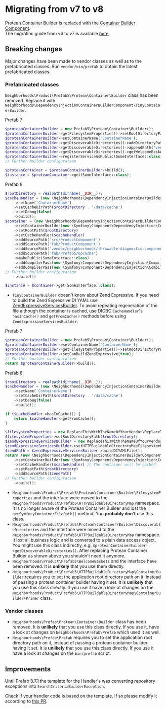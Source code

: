 # Migrating from v7 to v8

Protean Container Builder is replaced with the [Container Builder Component](https://github.com/neighborhoods/DependencyInjectionContainerBuilderComponent).  
The migration guide from v6 to v7 is available [here](https://github.com/neighborhoods/Prefab/blob/7.x/docs/MigrationGuide.md).

## Breaking changes

Major changes have been made to vendor classes as well as to the prefabricated classes. Run `vendor/bin/prefab` to obtain the latest prefabricated classes.

### Prefabricated classes

`Neighborhoods\Product\Prefab5\Protean\Container\Builder` class has been removed. Replace it with `Neighborhoods\DependencyInjectionContainerBuilderComponent\TinyContainerBuilder`.

Prefab 7

``` php
$proteanContainerBuilder = new Prefab5\Protean\Container\Builder();
$proteanContainerBuilder->getFilesystemProperties()->setRootDirectoryPath(realpath(dirname(__DIR__)));
$proteanContainerBuilder->setContainerName('ContainerName');
$proteanContainerBuilder->getDiscoverableDirectories()->addDirectoryPathFilter('ProductComponent');
$proteanContainerBuilder->getDiscoverableDirectories()->appendPath('vendor/neighborhoods/throwable-diagnostic-component/src');
$proteanContainerBuilder->getDiscoverableDirectories()->getWelcomeBaskets()->addWelcomeBasket('Opcache');
$proteanContainerBuilder->registerServiceAsPublic(SomeInterface::class);
// Further builder configuration

$proteanContainer = $proteanContainerBuilder->build();
$instance = $proteanContainer->get(SomeInterface::class);
```

Prefab 8

``` php
$rootDirectory = realpath(dirname(__DIR__));
$cacheHandler = (new \Neighborhoods\DependencyInjectionContainerBuilderComponent\SymfonyConfigCacheHandler\Builder())
    ->setName('ContainerName')
    ->setCacheDirPath($rootDirectory . '/data/cache')
    ->setDebug(false)
    ->build();
$container = (new \Neighborhoods\DependencyInjectionContainerBuilderComponent\TinyContainerBuilder())
    ->setContainerBuilder(new \Symfony\Component\DependencyInjection\ContainerBuilder())
    ->setRootPath($rootDirectory)
    ->setCacheHandler($cacheHandler)
    ->addSourcePath('src/ProductComponent')
    ->addSourcePath('fab/ProductComponent')
    ->addSourcePath('vendor/neighborhoods/throwable-diagnostic-component/src')
    ->addSourcePath('fab/Prefab5/Opcache')
    ->makePublic(SomeInterface::class)
    ->addCompilerPass(new \Symfony\Component\DependencyInjection\Compiler\AnalyzeServiceReferencesPass())
    ->addCompilerPass(new \Symfony\Component\DependencyInjection\Compiler\InlineServiceDefinitionsPass())
// Further builder configuration
    ->build();

$instance = $container->get(SomeInterface::class);
```

* `TinyContainerBuilder` doesn't know about Zend Expressive. If you need to build the Zend Expressive DI YAML use [ZendExpressiveServicesBuilder](https://github.com/neighborhoods/Prefab/blob/8.x/http/fab/Prefab5/HTTPBuildableDirectoryMap/ZendExpressiveServicesBuilder.php). To avoid repeating regeneration of the file although the container is cached, use DICBC `CacheHandler`'s `hasInCache()` and `getFromCache()` methods before using `ZendExpressiveServicesBuilder`.

Prefab 7

``` php
$proteanContainerBuilder = new Prefab5\Protean\Container\Builder();
$proteanContainerBuilder->setContainerName('ContainerName');
$proteanContainerBuilder->getFilesystemProperties()->setRootDirectoryPath(realpath(dirname(__DIR__)));
$proteanContainerBuilder->setCanBuildZendExpressive(true);
// Further builder configuration
return $proteanContainerBuilder->build();
```

Prefab 8

``` php
$rootDirectory = realpath(dirname(__DIR__));
$cacheHandler = (new \Neighborhoods\DependencyInjectionContainerBuilderComponent\SymfonyConfigCacheHandler\Builder())
    ->setName('ContainerName')
    ->setCacheDirPath($rootDirectory . '/data/cache')
    ->setDebug(false)
    ->build();

if ($cacheHandler->hasInCache()) {
    return $cacheHandler->getFromCache();
}

$filesystemProperties = new ReplaceThisWithTheNameOfYourVendor\ReplaceThisWithTheNameOfYourProduct\Prefab5\HTTPBuildableDirectoryMap\FilesystemProperties();
$filesystemProperties->setRootDirectoryPath($rootDirectory);
$zendExpressiveServicesBuilder = new ReplaceThisWithTheNameOfYourVendor\ReplaceThisWithTheNameOfYourProduct\Prefab5\HTTPBuildableDirectoryMap\ZendExpressiveServicesBuilder();
$zendExpressiveServicesBuilder->setHTTPBuildableDirectoryMapFilesystemProperties($filesystemProperties);
$zendPath = $zendExpressiveServicesBuilder->buildDIYAMLFile();
return (new \Neighborhoods\DependencyInjectionContainerBuilderComponent\TinyContainerBuilder())
    ->setContainerBuilder(new \Symfony\Component\DependencyInjection\ContainerBuilder())
    ->setCacheHandler($cacheHandler) // The container will be cached
    ->setRootPath($rootDirectory)
    ->addSourcePath($zendPath)
// Further builder configuration
    ->build();
```
 * `Neighborhoods\Product\Prefab5\Protean\Container\Builder\FilesystemProperties` and the interface were moved to the `Neighborhoods\Product\Prefab5\HTTPBuildableDirectoryMap` namespace. It is no longer aware of the Protean Container Builder and lost the `getSymfonyContainerFilePath()` method. You **probably don't** use this class.
 * `Neighborhoods\Product\Prefab5\Protean\Container\Builder\DiscoverableDirectories` and the interface were moved to the `Neighborhoods\Product\Prefab5\HTTPBuildableDirectoryMap` namespace. It lost all business logic and is converted to a plain data access object. You might use this class indirectly, e.g. `$proteanContainerBuilder->getDiscoverableDirectories()`. After replacing Protean Container Builder as shown above you shouldn't need it anymore.
 * `Neighborhoods\Product\Prefab5\WelcomeBaskets` and the interface have been removed. It is **unlikely** that you use them directly.
* `Neighborhoods\Product\Prefab5\HTTPBuildableDirectoryMap\ContainerBuilder` requires you to set the application root directory path on it, instead of passing a protean container builder having it set. It is **unlikely** that you use this class directly. If you use it have a look at changes on the `Neighborhoods\Product\Prefab5\HTTPBuildableDirectoryMap\ContainerBuilder\Primer` class.

### Vendor classes

 * `Neighborhoods\Prefab\Protean\Container\Builder` class has been removed. It is **unlikely** that you use this class directly. If you use it, have a look at changes on `Neighborhoods\Prefab\Prefab` which used it as well.
 * `Neighborhoods\Prefab\Prefab` requires you to set the application root directory path on it, instead of passing a protean container builder having it set. It is **unlikely** that you use this class directly. If you use it have a look at changes on the `bin/prefab` script.

## Improvements

Until Prefab 8.7.1 the template for the Handler's was converting repository exceptions into `SearchCriteriaBuilderException`.

Check if your handler code is based on the template. If so please modify it according to [this PR](https://github.com/neighborhoods/Prefab/pull/257/files).
